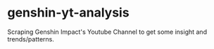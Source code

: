 # genshin-yt-analysis
Scraping Genshin Impact's Youtube Channel to get some insight and trends/patterns. 
